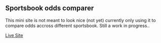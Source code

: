 ## Sportsbook odds comparer

This mini site is not meant to look nice (not yet) currently only using it to compare odds accross different sportsbook.
Still a work in progress..

[Live Site](https://chipper-choux-ce3738.netlify.app)
